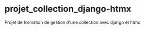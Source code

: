 # projet_collection_django-htmx
Projet de formation de gestion d'une collection avec django et htmx
